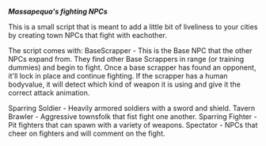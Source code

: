 ***Massapequa's fighting NPCs***

This is a small script that is meant to add a little bit of liveliness to your cities by creating town NPCs that fight with eachother.

The script comes with:
BaseScrapper - This is the Base NPC that the other NPCs expand from. They find other Base Scrappers in range (or training dummies) and begin to fight. Once a base scrapper has found an opponent, it'll lock in place and continue fighting.
If the scrapper has a human bodyvalue, it will detect which kind of weapon it is using and give it the correct attack animation.

Sparring Soldier - Heavily armored soldiers with a sword and shield.
Tavern Brawler - Aggressive townsfolk that fist fight one another.
Sparring Fighter - Pit fighters that can spawn with a variety of weapons.
Spectator - NPCs that cheer on fighters and will comment on the fight.
